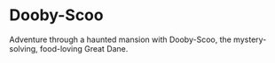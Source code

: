 Dooby-Scoo
==========

Adventure through a haunted mansion with Dooby-Scoo, the mystery-solving, food-loving Great Dane.